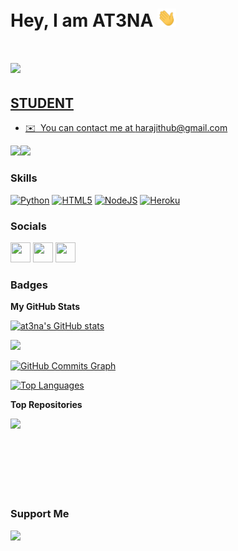 # Hey, I am AT3NA <img src="https://raw.githubusercontent.com/ABSphreak/ABSphreak/master/gifs/Hi.gif" width="30px">

<a href="https://t.me/system_img"><img align='centre' src='https://telegra.ph/file/b0b901dab450bb0919c81.jpg' width='300"'> 
========================

STUDENT
-------

* ✉️  You can contact me at [harajithub@gmail.com](mailto:harajithub@gmail.com)

<a href="https://www.twitter.com/harajit9" target="_blank" rel="noreferrer"><img
src="https://img.shields.io/twitter/follow/harajit9?logo=twitter&style=for-the-badge&color=ef4444&labelColor=1c1917"
/></a><a href="https://www.github.com/at3na" target="_blank" rel="noreferrer"><img
src="https://img.shields.io/github/followers/at3na?logo=github&style=for-the-badge&color=ef4444&labelColor=1c1917" /></a>

### Skills

<p align="left">
<a href="https://www.python.org/" target="_blank" rel="noreferrer"><img src="https://raw.githubusercontent.com/danielcranney/readme-generator/main/public/icons/skills/python-colored.svg" width="36" height="36" alt="Python" /></a>
<a href="https://developer.mozilla.org/en-US/docs/Glossary/HTML5" target="_blank" rel="noreferrer"><img src="https://raw.githubusercontent.com/danielcranney/readme-generator/main/public/icons/skills/html5-colored.svg" width="36" height="36" alt="HTML5" /></a>
<a href="https://nodejs.org/en/" target="_blank" rel="noreferrer"><img src="https://raw.githubusercontent.com/danielcranney/readme-generator/main/public/icons/skills/nodejs-colored.svg" width="36" height="36" alt="NodeJS" /></a>
<a href="https://www.heroku.com/" target="_blank" rel="noreferrer"><img src="https://raw.githubusercontent.com/danielcranney/readme-generator/main/public/icons/skills/heroku-colored.svg" width="36" height="36" alt="Heroku" /></a>
</p>


### Socials

<p align="left"> <a href="https://www.github.com/at3na" target="_blank" rel="noreferrer"><img src="https://raw.githubusercontent.com/danielcranney/readme-generator/main/public/icons/socials/github.svg" width="32" height="32" /></a> <a href="http://www.instagram.com/harajit_05" target="_blank" rel="noreferrer"><img src="https://raw.githubusercontent.com/danielcranney/readme-generator/main/public/icons/socials/instagram.svg" width="32" height="32" /></a> <a href="https://www.twitter.com/harajit9" target="_blank" rel="noreferrer"><img src="https://raw.githubusercontent.com/danielcranney/readme-generator/main/public/icons/socials/twitter.svg" width="32" height="32" /></a></p>

### Badges

<b>My GitHub Stats</b>

<a href="http://www.github.com/at3na"><img src="https://github-readme-stats.vercel.app/api?username=at3na&show_icons=true&hide=&count_private=true&title_color=84cc16&text_color=ffffff&icon_color=ef4444&bg_color=1c1917&hide_border=true&show_icons=true" alt="at3na's GitHub stats" /></a>

<a href="http://www.github.com/at3na"><img src="https://github-readme-streak-stats.herokuapp.com/?user=at3na&stroke=ffffff&background=1c1917&ring=84cc16&fire=84cc16&currStreakNum=ffffff&currStreakLabel=84cc16&sideNums=ffffff&sideLabels=ffffff&dates=ffffff&hide_border=true" /></a>

<a href="http://www.github.com/at3na"><img src="https://activity-graph.herokuapp.com/graph?username=at3na&bg_color=1c1917&color=ffffff&line=ef4444&point=ffffff&area_color=1c1917&area=true&hide_border=true&custom_title=GitHub%20Commits%20Graph" alt="GitHub Commits Graph" /></a>

<a href="https://github.com/at3na" align="left"><img src="https://github-readme-stats.vercel.app/api/top-langs/?username=at3na&langs_count=10&title_color=84cc16&text_color=ffffff&icon_color=ef4444&bg_color=1c1917&hide_border=true&locale=en&custom_title=Top%20%Languages" alt="Top Languages" /></a>

<b>Top Repositories</b>

<div width="100%" align="center"><a href="https://github.com/AT3NA/mikasabot" align="left"><img align="left" width="45%" src="https://github-readme-stats.vercel.app/api/pin/?username=at3na&repo=https://github.com/AT3NA/mikasabot&title_color=84cc16&text_color=ffffff&icon_color=ef4444&bg_color=1c1917&hide_border=true&locale=en" /></a></div><br /><br /><br /><br /><br /><br /><br />

### Support Me

<a href="https://www.buymeacoffee.com/harajit058"><img src="https://cdn.buymeacoffee.com/buttons/v2/default-yellow.png" width="200" /></a>
